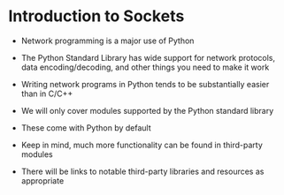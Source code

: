 # **Introduction to Sockets**

* Network programming is a major use of Python 
* The Python Standard Library has wide support for network protocols, data encoding/decoding, and other things you need to make it work 
* Writing network programs in Python tends to be substantially easier than in C/C++
* We will only cover modules supported by the Python standard library
* These come with Python by default

* Keep in mind, much more functionality can be found in third-party modules

* There will be links to notable third-party libraries and resources as appropriate



